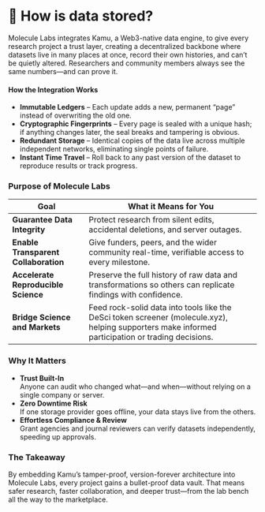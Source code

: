 # 📁 How is data stored?

Molecule Labs integrates Kamu, a Web3-native data engine, to give every research project a trust layer, creating a decentralized backbone where datasets live in many places at once, record their own histories, and can’t be quietly altered. Researchers and community members always see the same numbers—and can prove it.

#### How the Integration Works

* **Immutable Ledgers** – Each update adds a new, permanent “page” instead of overwriting the old one.
* **Cryptographic Fingerprints** – Every page is sealed with a unique hash; if anything changes later, the seal breaks and tampering is obvious.
* **Redundant Storage** – Identical copies of the data live across multiple independent networks, eliminating single points of failure.
* **Instant Time Travel** – Roll back to any past version of the dataset to reproduce results or track progress.

### Purpose of Molecule Labs

| Goal                                 | What it Means for You                                                                                                                              |
| ------------------------------------ | -------------------------------------------------------------------------------------------------------------------------------------------------- |
| **Guarantee Data Integrity**         | Protect research from silent edits, accidental deletions, and server outages.                                                                      |
| **Enable Transparent Collaboration** | Give funders, peers, and the wider community real-time, verifiable access to every milestone.                                                      |
| **Accelerate Reproducible Science**  | Preserve the full history of raw data and transformations so others can replicate findings with confidence.                                        |
| **Bridge Science and Markets**       | Feed rock-solid data into tools like the DeSci token screener (molecule.xyz), helping supporters make informed participation or trading decisions. |

### Why It Matters

* **Trust Built-In**\
  Anyone can audit who changed what—and when—without relying on a single company or server.
* **Zero Downtime Risk**\
  If one storage provider goes offline, your data stays live from the others.
* **Effortless Compliance & Review**\
  Grant agencies and journal reviewers can verify datasets independently, speeding up approvals.

### The Takeaway

By embedding Kamu’s tamper-proof, version-forever architecture into Molecule Labs, every project gains a bullet-proof data vault. That means safer research, faster collaboration, and deeper trust—from the lab bench all the way to the marketplace.
